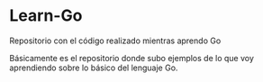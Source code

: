 # Learn-Go
Repositorio con el código realizado mientras aprendo Go

Básicamente es el repositorio donde subo ejemplos de lo que voy aprendiendo sobre lo básico del lenguaje Go.
